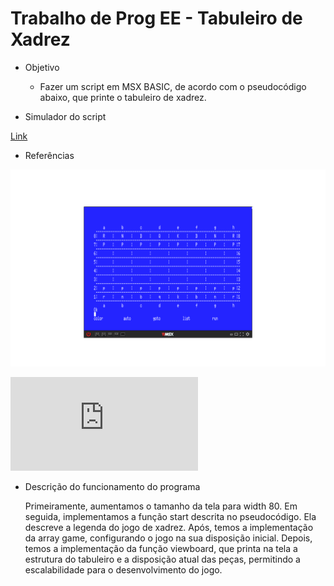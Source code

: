 # Trabalho de Prog EE - Tabuleiro de Xadrez


* Objetivo

  - Fazer um script em MSX BASIC, de acordo com o pseudocódigo abaixo, que printe o tabuleiro de xadrez.
  
* Simulador do script

 [Link](https://webmsx.org/)
 
* Referências

![Screenshot](https://github.com/ProgramacaoEE2020/Basic_Cidrao/blob/master/README%20files/screenshoot.png)

![Pseudocode](https://github.com/ProgramacaoEE2020/Basic_Cidrao/blob/master/README%20files/pseudocode.pdf)

* Descrição do funcionamento do programa

	Primeiramente, aumentamos o tamanho da tela para width 80. Em seguida, implementamos a função start descrita no pseudocódigo. Ela descreve a legenda do jogo de xadrez. Após, temos a implementação da array game, configurando o jogo na sua disposição inicial. Depois, temos a implementação da função viewboard, que printa na tela a estrutura do tabuleiro e a disposição atual das peças, permitindo a escalabilidade para o desenvolvimento do jogo.





